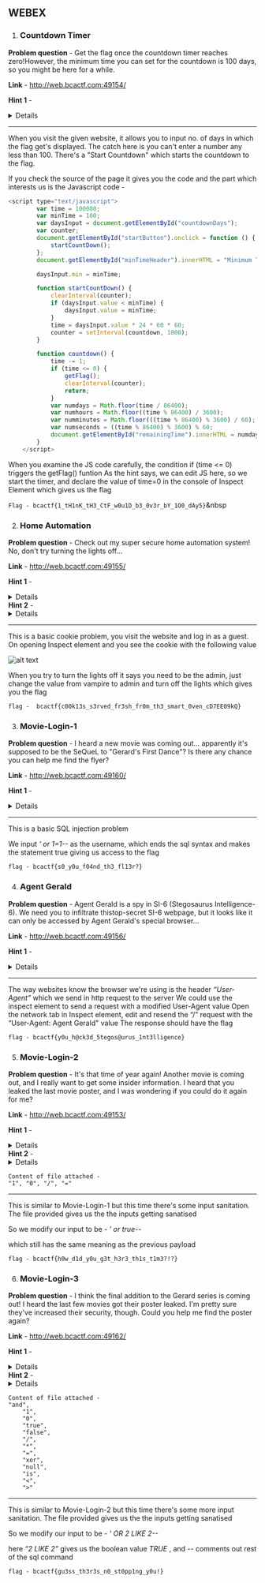 <h2>WEBEX</h2>




1. <h3>Countdown Timer</h3>

**Problem question** - Get the flag once the countdown timer reaches zero!However, the minimum time you can set for the countdown is 100 days, so you might be here for a while.

**Link** - http://web.bcactf.com:49154/

**Hint 1** - <details>Can you manipulate a website's JavaScript?</details>

-------------

When you visit the given website, it allows you to input no. of days in which the flag get's displayed. The catch here is you can't enter a number any less than 100. There's a "Start Countdown" which starts the countdown to the flag.

If you check the source of the page it gives you the code and the part which interests us is the Javascript code - 

```javascript
<script type="text/javascript">
        var time = 100000;
        var minTime = 100;
        var daysInput = document.getElementById("countdownDays");
        var counter;
        document.getElementById("startButton").onclick = function () {
            startCountDown();
        };
        document.getElementById("minTimeHeader").innerHTML = "Minimum Time: " + minTime + " days";

        daysInput.min = minTime;

        function startCountDown() {
            clearInterval(counter);
            if (daysInput.value < minTime) {
                daysInput.value = minTime;
            }
            time = daysInput.value * 24 * 60 * 60;
            counter = setInterval(countdown, 1000);
        }

        function countdown() {
            time -= 1;
            if (time <= 0) {
                getFlag();
                clearInterval(counter);
                return;
            }
            var numdays = Math.floor(time / 86400);
            var numhours = Math.floor((time % 86400) / 3600);
            var numminutes = Math.floor(((time % 86400) % 3600) / 60);
            var numseconds = ((time % 86400) % 3600) % 60;
            document.getElementById("remainingTime").innerHTML = numdays + " Days " + numhours + " Hours " + numminutes + " Minutes " + numseconds + " Seconds";
        }
    </script>
```

When you examine the JS code carefully, the condition if (time <= 0) triggers the getFlag() funtion
As the hint says, we can edit JS here, so we start the timer, and declare the value of time=0 in the console of Inspect Element which gives us the flag

```Flag - bcactf{1_tH1nK_tH3_CtF_w0u1D_b3_0v3r_bY_1O0_dAy5}```&nbsp  

 

2. <h3>Home Automation</h3> 

**Problem question** - Check out my super secure home automation system! No, don't try turning the lights off...

**Link** - http://web.bcactf.com:49155/

**Hint 1** - <details>How do websites know who you are?</details>
**Hint 2** - <details>What's on the table?</details>

--------

This is a basic cookie problem, you visit the website and log in as a guest. On opening Inspect element and you see the cookie with the following value

![alt text](https://github.com/kxddah/CTFs/blob/main/BCACTF%202.0/bcalight1.png?raw=true)

When you try to turn the lights off it says you need to be the admin, just change the value from vampire to admin and turn off the lights which gives you the flag

```flag -  bcactf{c00k13s_s3rved_fr3sh_fr0m_th3_smart_0ven_cD7EE09kQ}```


3. <h3>Movie-Login-1</h3>

**Problem question** -  I heard a new movie was coming out... apparently it's supposed to be the SeQueL to "Gerard's First Dance"? Is there any chance you can help me find the flyer?

**Link** - http://web.bcactf.com:49160/

**Hint 1** - <details>Are the inputs sanitized?</details>

--------

This is a basic SQL injection problem

We input *‘ or 1=1--* as the username, which ends the sql syntax and makes the statement true giving us access to the flag

```flag - bcactf{s0_y0u_f04nd_th3_fl13r?}```


4. <H3>Agent Gerald</H3>

**Problem question** -  Agent Gerald is a spy in SI-6 (Stegosaurus Intelligence-6). We need you to infiltrate thistop-secret SI-6 webpage, but it looks like it can only be accessed by Agent Gerald's special browser...

**Link** - http://web.bcactf.com:49156/

**Hint 1** - <details>What is a way webpages know what kind of browser you're using?</details>

-----

The way websites know the browser we're using is the header *“User-Agent”* which we send in http request to the server
We could use the inspect element to send a request with a modified User-Agent value
Open the network tab in Inspect element, edit and resend the “/” request with the “User-Agent: Agent Gerald" value
The response should have the flag

```flag - bcactf{y0u_h@ck3d_5tegos@urus_1nt3lligence}```


5. <h3>Movie-Login-2</h3>

**Problem question** -  It's that time of year again! Another movie is coming out, and I really want to get some insider information. I heard that you leaked the last movie poster, and I was wondering if you could do it again for me?  

**Link** - http://web.bcactf.com:49153/

**Hint 1** - <details>What steps are they taking to prevent an injection?</details>
**Hint 2** - <details>Check the denylist maybe?</details>

```
Content of file attached - 
"1", "0", "/", "="
```
------

This is similar to Movie-Login-1 but this time there's some input sanitation. The file provided gives us the the inputs getting sanatised

So we modify our input to be -
*' or true--*

which still has the same meaning as the previous payload

```flag - bcactf{h0w_d1d_y0u_g3t_h3r3_th1s_t1m3?!?}```


6. <H3>Movie-Login-3</H3>

**Problem question** -  I think the final addition to the Gerard series is coming out! I heard the last few movies got their poster leaked. I'm pretty sure they've increased their security, though. Could you help me find the poster again?

**Link** - http://web.bcactf.com:49162/

**Hint 1** - <details>Does there seem to be anything different about this problem?</details>
**Hint 2** - <details>How can you get around the new keywords being detected?</details>

```
Content of file attached - 
"and",
    "1",
    "0",
    "true",
    "false",
    "/",
    "*",
    "=",
    "xor",
    "null",
    "is",
    "<",
    ">"
```

-----

This is similar to Movie-Login-2 but this time there's some more input sanitation. The file provided gives us the the inputs getting sanatised

So we modify our input to be -
*' OR 2 LIKE 2--*

here *“2 LIKE 2”* gives us the boolean value *TRUE* , and *--* comments out rest of the sql command

```flag - bcactf{gu3ss_th3r3s_n0_st0pp1ng_y0u!}```


